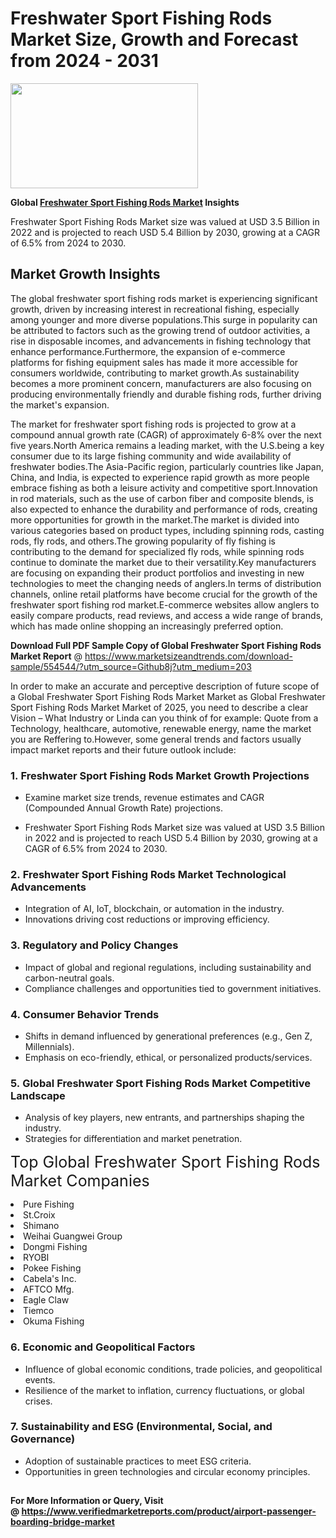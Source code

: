 <H1>Freshwater Sport Fishing Rods Market Size, Growth and Forecast from 2024 - 2031</H1><img class="aligncenter size-medium wp-image-584254" src="https://thirdeyenews.in/wp-content/uploads/2024/09/Global-Market-Research-300x168.jpeg" alt="" width="300" height="168" /><p><strong>Global&nbsp;<a href="https://www.marketsizeandtrends.com/download-sample/554544/?utm_source=Github8j?utm_medium=203">Freshwater Sport Fishing Rods Market</a> Insights</strong></p><p>Freshwater Sport Fishing Rods Market size was valued at USD 3.5 Billion in 2022 and is projected to reach USD 5.4 Billion by 2030, growing at a CAGR of 6.5% from 2024 to 2030.</p><p><h2>Market Growth Insights</h2> <p>The global freshwater sport fishing rods market is experiencing significant growth, driven by increasing interest in recreational fishing, especially among younger and more diverse populations.This surge in popularity can be attributed to factors such as the growing trend of outdoor activities, a rise in disposable incomes, and advancements in fishing technology that enhance performance.Furthermore, the expansion of e-commerce platforms for fishing equipment sales has made it more accessible for consumers worldwide, contributing to market growth.As sustainability becomes a more prominent concern, manufacturers are also focusing on producing environmentally friendly and durable fishing rods, further driving the market's expansion.</p> <p>The market for freshwater sport fishing rods is projected to grow at a compound annual growth rate (CAGR) of approximately 6-8% over the next five years.North America remains a leading market, with the U.S.being a key consumer due to its large fishing community and wide availability of freshwater bodies.The Asia-Pacific region, particularly countries like Japan, China, and India, is expected to experience rapid growth as more people embrace fishing as both a leisure activity and competitive sport.Innovation in rod materials, such as the use of carbon fiber and composite blends, is also expected to enhance the durability and performance of rods, creating more opportunities for growth in the market.The market is divided into various categories based on product types, including spinning rods, casting rods, fly rods, and others.The growing popularity of fly fishing is contributing to the demand for specialized fly rods, while spinning rods continue to dominate the market due to their versatility.Key manufacturers are focusing on expanding their product portfolios and investing in new technologies to meet the changing needs of anglers.In terms of distribution channels, online retail platforms have become crucial for the growth of the freshwater sport fishing rod market.E-commerce websites allow anglers to easily compare products, read reviews, and access a wide range of brands, which has made online shopping an increasingly preferred option.<p><span class=""><strong>Download Full PDF Sample Copy of Global Freshwater Sport Fishing Rods Market Report</strong> @ <a href="https://www.marketsizeandtrends.com/download-sample/554544/?utm_source=Github8j?utm_medium=203" target="_blank">https://www.marketsizeandtrends.com/download-sample/554544/?utm_source=Github8j?utm_medium=203</a></span></p><p>In order to make an accurate and perceptive description of future scope of a Global&nbsp;Freshwater Sport Fishing Rods Market Market as Global&nbsp;Freshwater Sport Fishing Rods Market Market of 2025, you need to describe a clear Vision &ndash; What Industry or Linda can you think of for example: Quote from a Technology, healthcare, automotive, renewable energy, name the market you are Reffering to.However, some general trends and factors usually impact market reports and their future outlook include:</p><h3>1.&nbsp;<strong>Freshwater Sport Fishing Rods Market Growth Projections</strong></h3><ul><li>Examine market size trends, revenue estimates and CAGR (Compounded Annual Growth Rate) projections.</li><li><p>Freshwater Sport Fishing Rods Market size was valued at USD 3.5 Billion in 2022 and is projected to reach USD 5.4 Billion by 2030, growing at a CAGR of 6.5% from 2024 to 2030.</p></li></ul><h3>2.&nbsp;<strong>Freshwater Sport Fishing Rods Market Technological Advancements</strong></h3><ul><li>Integration of AI, IoT, blockchain, or automation in the industry.</li><li>Innovations driving cost reductions or improving efficiency.</li></ul><h3>3.&nbsp;<strong>Regulatory and Policy Changes</strong></h3><ul><li>Impact of global and regional regulations, including sustainability and carbon-neutral goals.</li><li>Compliance challenges and opportunities tied to government initiatives.</li></ul><h3>4.&nbsp;<strong>Consumer Behavior Trends</strong></h3><ul><li>Shifts in demand influenced by generational preferences (e.g., Gen Z, Millennials).</li><li>Emphasis on eco-friendly, ethical, or personalized products/services.</li></ul><h3>5.&nbsp;<strong>Global Freshwater Sport Fishing Rods Market Competitive Landscape</strong></h3><ul><li>Analysis of key players, new entrants, and partnerships shaping the industry.</li><li>Strategies for differentiation and market penetration.</li></ul><p data-pm-slice="1 1 []"><span style="color: inherit; font-family: inherit; font-size: 25px;">Top Global Freshwater Sport Fishing Rods Market Companies</span></p><div class="" data-test-id=""><p><li>Pure Fishing</li><li> St.Croix</li><li> Shimano</li><li> Weihai Guangwei Group</li><li> Dongmi Fishing</li><li> RYOBI</li><li> Pokee Fishing</li><li> Cabela's Inc.</li><li> AFTCO Mfg.</li><li> Eagle Claw</li><li> Tiemco</li><li> Okuma Fishing</li></p></div><h3>6.&nbsp;<strong>Economic and Geopolitical Factors</strong></h3><ul><li>Influence of global economic conditions, trade policies, and geopolitical events.</li><li>Resilience of the market to inflation, currency fluctuations, or global crises.</li></ul><h3>7.&nbsp;<strong>Sustainability and ESG (Environmental, Social, and Governance)</strong></h3><ul><li>Adoption of sustainable practices to meet ESG criteria.</li><li>Opportunities in green technologies and circular economy principles.</li></ul><h2><strong style="font-size: 14px;">For More Information or Query, Visit @&nbsp;</strong><a style="background-color: #ffffff; font-size: 14px;" href="https://www.marketsizeandtrends.com/report/freshwater-sport-fishing-rods-market/" target="_blank">https://www.verifiedmarketreports.com/product/airport-passenger-boarding-bridge-market</a></h2>